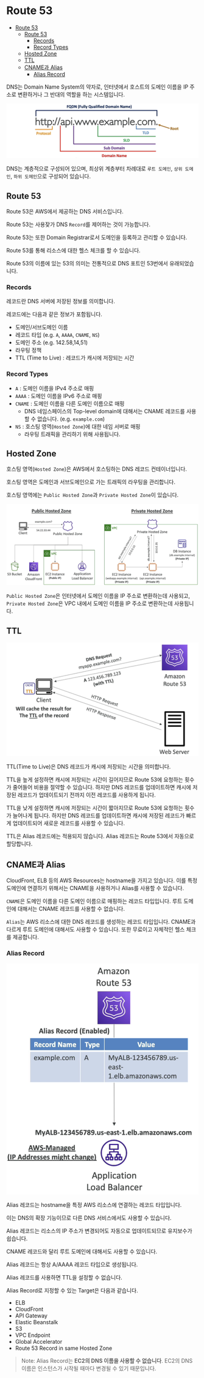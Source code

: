 # Route 53

- [Route 53](#route-53)
  - [Route 53](#route-53-1)
    - [Records](#records)
    - [Record Types](#record-types)
  - [Hosted Zone](#hosted-zone)
  - [TTL](#ttl)
  - [CNAME과 Alias](#cname과-alias)
    - [Alias Record](#alias-record)

DNS는 Domain Name System의 약자로, 인터넷에서 호스트의 도메인 이름을 IP 주소로 변환하거나 그 반대의 역할을 하는 시스템입니다.

![dns_domain.png](images/dns_domain.png)

DNS는 계층적으로 구성되어 있으며, 최상위 계층부터 차례대로 `루트 도메인`, `상위 도메인`, `하위 도메인`으로 구성되어 있습니다.


## Route 53

Route 53은 AWS에서 제공하는 DNS 서비스입니다.
 
Route 53는 사용잦가 DNS `Record`를 제어하는 것이 가능합니다.

Route 53는 또한 Domain Registrar로서 도메인을 등록하고 관리할 수 있습니다.

Route 53를 통해 리소스에 대한 헬스 체크를 할 수 있습니다.

Route 53의 이름에 있는 53의 의미는 전통적으로 DNS 포트인 53번에서 유래되었습니다.

### Records

레코드란 DNS 서버에 저장된 정보를 의미합니다.

레코드에는 다음과 같은 정보가 포함됩니다.
- 도메인/서브도메인 이름
- 레코드 타입 (e.g. `A`, `AAAA`, `CNAME`, `NS`)
- 도메인 주소 (e.g. 142.58,14,51)
- 라우팅 정책
- TTL (Time to Live) : 레코드가 캐시에 저장되는 시간

### Record Types

- `A` : 도메인 이름을 IPv4 주소로 매핑
- `AAAA` : 도메인 이름을 IPv6 주소로 매핑
- `CNAME` : 도메인 이름을 다른 도메인 이름으로 매핑
  - DNS 네임스페이스의 Top-level domain에 대해서는 CNAME 레코드를 사용할 수 없습니다. (e.g. `example.com`)
- `NS` : 호스팅 영역(`Hosted Zone`)에 대한 네임 서버로 매핑
  - 라우팅 트래픽을 관리하기 위해 사용됩니다.


## Hosted Zone

호스팅 영역(`Hosted Zone`)은 AWS에서 호스팅하는 DNS 레코드 컨테이너입니다.

호스팅 영역은 도메인과 서브도메인으로 가는 트래픽의 라우팅을 관리합니다.

호스팅 영역에는 `Public Hosted Zone`과 `Private Hosted Zone`이 있습니다.

![route53_hosted_zone.png](images/route53_hosted_zone.png)

`Public Hosted Zone`은 인터넷에서 도메인 이름을 IP 주소로 변환하는데 사용되고, `Private Hosted Zone`은 VPC 내에서 도메인 이름을 IP 주소로 변환하는데 사용됩니다.

## TTL

![route53_ttl.png](images/route53_ttl.png)

TTL(Time to Live)은 DNS 레코드가 캐시에 저장되는 시간을 의미합니다.

TTL을 높게 설정하면 캐시에 저장되는 시간이 길어지므로 Route 53에 요청하는 횟수가 줄어들어 비용을 절약할 수 있습니다. 하지만 DNS 레코드를 업데이트하면 캐시에 저장된 레코드가 업데이트되기 전까지 이전 레코드를 사용하게 됩니다.

TTL을 낮게 설정하면 캐시에 저장되는 시간이 짧아지므로 Route 53에 요청하는 횟수가 늘어나게 됩니다. 하지만 DNS 레코드를 업데이트하면 캐시에 저장된 레코드가 빠르게 업데이트되어 새로운 레코드를 사용할 수 있습니다.

TTL은 Alias 레코드에는 적용되지 않습니다. Alias 레코드는 Route 53에서 자동으로 할당합니다.

## CNAME과 Alias


CloudFront, ELB 등의 AWS Resources는 hostname을 가지고 있습니다. 이를 특정 도메인에 연결하기 위해서는 CNAME을 사용하거나 Alias를 사용할 수 있습니다.

`CNAME`은 도메인 이름을 다른 도메인 이름으로 매핑하는 레코드 타입입니다. 루트 도메인에 대해서는 CNAME 레코드를 사용할 수 없습니다.

`Alias`는 AWS 리소스에 대한 DNS 레코드를 생성하는 레코드 타입입니다. CNAME과 다르게 루트 도메인에 대해서도 사용할 수 있습니다. 또한 무료이고 자체적인 헬스 체크를 제공합니다.

### Alias Record

![rout53_alias.png](images/rout53_alias.png)

Alias 레코드는 hostname을 특정 AWS 리소스에 연결하는 레코드 타입입니다.

이는 DNS의 확장 기능이므로 다른 DNS 서비스에서도 사용할 수 있습니다.

Alias 레코드는 리소스의 IP 주소가 변경되어도 자동으로 업데이트되므로 유지보수가 쉽습니다.

CNAME 레코드와 달리 루트 도메인에 대해서도 사용할 수 있습니다.

Alias 레코드는 항상 A/AAAA 레코드 타입으로 생성됩니다.

Alias 레코드를 사용하면 TTL을 설정할 수 없습니다.

Alias Record로 지정할 수 있는 Target은 다음과 같습니다.
- ELB
- CloudFront
- API Gateway
- Elastic Beanstalk
- S3
- VPC Endpoint
- Global Accelerator
- Route 53 Record in same Hosted Zone

> Note: Alias Record는 **EC2의 DNS 이름을 사용할 수 없습니다**. EC2의 DNS 이름은 인스턴스가 시작될 때마다 변경될 수 있기 때문입니다.
